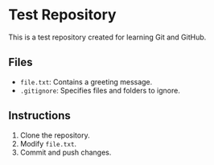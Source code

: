 # Test Repository

This is a test repository created for learning Git and GitHub.

## Files
- `file.txt`: Contains a greeting message.
- `.gitignore`: Specifies files and folders to ignore.

## Instructions
1. Clone the repository.
2. Modify `file.txt`.
3. Commit and push changes.
